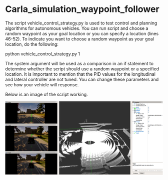 # Carla_simulation_waypoint_follower

The script vehicle_control_strategy.py is used to test control and planning algorithms for autonomous vehicles. You can run script and choose a random waypoint
as your goal location or you can specify a location (lines 46-52). To indicate you want to choose a random waypoint as your goal location, do the following:

python vehicle_control_strategy.py 1

The system argument will be used as a comparison in an if statement to determine whether the script should use a random waypoint or a specified location. It is
important to mention that the PID values for the longitudinal and lateral controller are not tuned. You can change these parameters and see how your vehicle will
response.

Below is an image of the script working.

![alt text](https://github.com/Johan579/Carla_simulation_waypoint_follower/blob/master/Carla_Images/carla_waypoint_follower.png)

